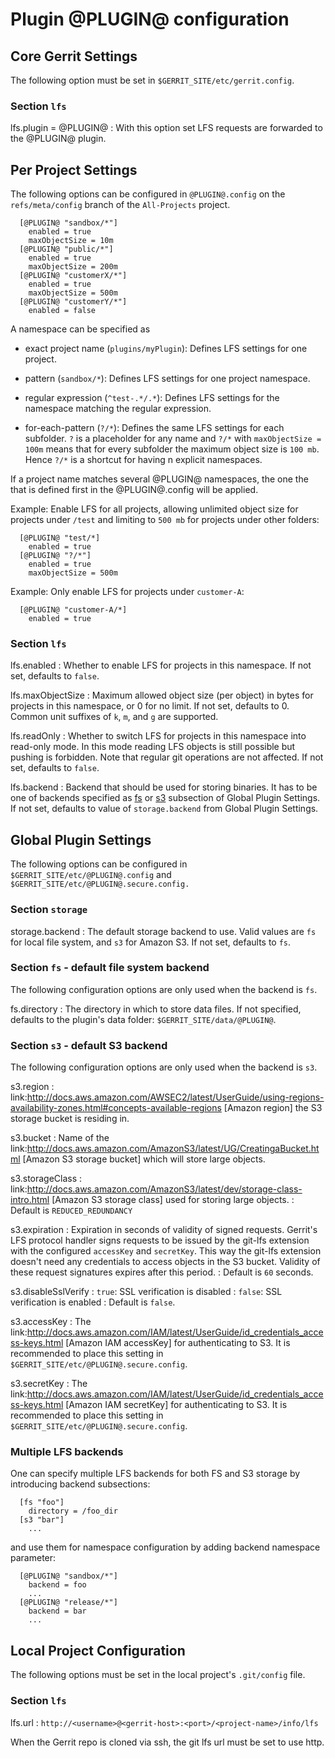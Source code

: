 # Plugin @PLUGIN@ configuration

## Core Gerrit Settings

The following option must be set in `$GERRIT_SITE/etc/gerrit.config`.

### Section `lfs`

lfs.plugin = @PLUGIN@
: With this option set LFS requests are forwarded to the @PLUGIN@ plugin.

## Per Project Settings

The following options can be configured in `@PLUGIN@.config` on the
`refs/meta/config` branch of the `All-Projects` project.

```
  [@PLUGIN@ "sandbox/*"]
    enabled = true
    maxObjectSize = 10m
  [@PLUGIN@ "public/*"]
    enabled = true
    maxObjectSize = 200m
  [@PLUGIN@ "customerX/*"]
    enabled = true
    maxObjectSize = 500m
  [@PLUGIN@ "customerY/*"]
    enabled = false
```

A namespace can be specified as

- exact project name (`plugins/myPlugin`): Defines LFS settings for one project.

- pattern (`sandbox/*`): Defines LFS settings for one project namespace.

- regular expression (`^test-.*/.*`): Defines LFS settings for the namespace
matching the regular expression.

- for-each-pattern (`?/*`): Defines the same LFS settings for each subfolder.
`?` is a placeholder for any name and `?/*` with `maxObjectSize = 100m` means
that for every subfolder the maximum object size is `100 mb`. Hence `?/*` is a
shortcut for having n explicit namespaces.

If a project name matches several @PLUGIN@ namespaces, the one the that is defined
first in the @PLUGIN@.config will be applied.

Example: Enable LFS for all projects, allowing unlimited object size for
projects under `/test` and limiting to `500 mb` for projects under other
folders:

```
  [@PLUGIN@ "test/*]
    enabled = true
  [@PLUGIN@ "?/*"]
    enabled = true
    maxObjectSize = 500m
```

Example: Only enable LFS for projects under `customer-A`:

```
  [@PLUGIN@ "customer-A/*]
    enabled = true
```


### Section `lfs`

lfs.enabled
: Whether to enable LFS for projects in this namespace. If not set, defaults
to `false`.

lfs.maxObjectSize
: Maximum allowed object size (per object) in bytes for projects in this
namespace, or 0 for no limit. If not set, defaults to 0. Common unit suffixes
of `k`, `m`, and `g` are supported.

lfs.readOnly
: Whether to switch LFS for projects in this namespace into read-only mode.
In this mode reading LFS objects is still possible but pushing is forbidden.
Note that regular git operations are not affected.
If not set, defaults to `false`.

lfs.backend
: Backend that should be used for storing binaries. It has to be one of
backends specified as [fs](#lfs-fs-backend) or [s3](#lfs-s3-backend) subsection
of Global Plugin Settings. If not set, defaults to value of `storage.backend`
from Global Plugin Settings.

## Global Plugin Settings

The following options can be configured in `$GERRIT_SITE/etc/@PLUGIN@.config`
and `$GERRIT_SITE/etc/@PLUGIN@.secure.config.`

### Section `storage`

storage.backend
: The default storage backend to use. Valid values are `fs` for local file system,
and `s3` for Amazon S3. If not set, defaults to `fs`.

### <a id="lfs-fs-backend"></a>Section `fs` - default file system backend

The following configuration options are only used when the backend is `fs`.

fs.directory
: The directory in which to store data files. If not specified, defaults to
the plugin's data folder: `$GERRIT_SITE/data/@PLUGIN@`.

### <a id="lfs-s3-backend"></a>Section `s3` - default S3 backend

The following configuration options are only used when the backend is `s3`.

s3.region
: link:http://docs.aws.amazon.com/AWSEC2/latest/UserGuide/using-regions-availability-zones.html#concepts-available-regions
[Amazon region] the S3 storage bucket is residing in.

s3.bucket
: Name of the link:http://docs.aws.amazon.com/AmazonS3/latest/UG/CreatingaBucket.html
[Amazon S3 storage bucket] which will store large objects.

s3.storageClass
: link:http://docs.aws.amazon.com/AmazonS3/latest/dev/storage-class-intro.html
[Amazon S3 storage class] used for storing large objects.
: Default is `REDUCED_REDUNDANCY`

s3.expiration
: Expiration in seconds of validity of signed requests. Gerrit's LFS protocol
handler signs requests to be issued by the git-lfs extension with the configured
`accessKey` and `secretKey`. This way the git-lfs extension doesn't need
any credentials to access objects in the S3 bucket. Validity of these request
signatures expires after this period.
: Default is `60` seconds.

s3.disableSslVerify
: `true`: SSL verification is disabled
: `false`: SSL verification is enabled
: Default is `false`.

s3.accessKey
: The link:http://docs.aws.amazon.com/IAM/latest/UserGuide/id_credentials_access-keys.html
[Amazon IAM accessKey] for authenticating to S3. It is recommended to place this
setting in `$GERRIT_SITE/etc/@PLUGIN@.secure.config`.

s3.secretKey
: The link:http://docs.aws.amazon.com/IAM/latest/UserGuide/id_credentials_access-keys.html
[Amazon IAM secretKey] for authenticating to S3. It is recommended to place this
setting in `$GERRIT_SITE/etc/@PLUGIN@.secure.config`.

### Multiple LFS backends

One can specify multiple LFS backends for both FS and S3 storage by introducing
backend subsections:

```
  [fs "foo"]
    directory = /foo_dir
  [s3 "bar"]
    ...
```

and use them for namespace configuration by adding backend namespace parameter:

```
  [@PLUGIN@ "sandbox/*"]
    backend = foo
    ...
  [@PLUGIN@ "release/*"]
    backend = bar
    ...
```

## Local Project Configuration

The following options must be set in the local project's `.git/config` file.

### Section `lfs`

lfs.url
: `http://<username>@<gerrit-host>:<port>/<project-name>/info/lfs`

When the Gerrit repo is cloned via ssh, the git lfs url must be set to use http.
